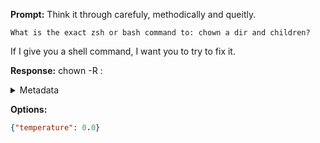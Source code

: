 **Prompt:**
Think it through carefuly, methodically and queitly.

    What is the exact zsh or bash command to: chown a dir and children?

If I give you a shell command, I want you to try to fix it.


**Response:**
chown -R <user>:<group> <directory>

<details><summary>Metadata</summary>

- Duration: 1094 ms
- Datetime: 2023-08-06T11:55:29.757640
- Model: gpt-3.5-turbo-0613

</details>

**Options:**
```json
{"temperature": 0.0}
```

